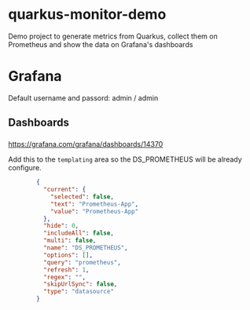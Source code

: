 # quarkus-monitor-demo
Demo project to generate metrics from Quarkus, collect them on Prometheus and show the data on Grafana's dashboards

# Grafana

Default username and passord: admin / admin

## Dashboards

### 

https://grafana.com/grafana/dashboards/14370

Add this to the `templating` area so the DS_PROMETHEUS will be already configure.

```json
        {
          "current": {
            "selected": false,
            "text": "Prometheus-App",
            "value": "Prometheus-App"
          },
          "hide": 0,
          "includeAll": false,
          "multi": false,
          "name": "DS_PROMETHEUS",
          "options": [],
          "query": "prometheus",
          "refresh": 1,
          "regex": "",
          "skipUrlSync": false,
          "type": "datasource"
        }
```




